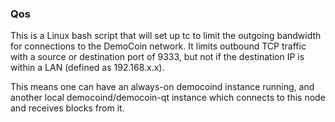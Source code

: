 ### Qos ###

This is a Linux bash script that will set up tc to limit the outgoing bandwidth for connections to the DemoCoin network. It limits outbound TCP traffic with a source or destination port of 9333, but not if the destination IP is within a LAN (defined as 192.168.x.x).

This means one can have an always-on democoind instance running, and another local democoind/democoin-qt instance which connects to this node and receives blocks from it.
